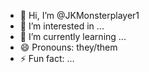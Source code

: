 - 👋 Hi, I’m @JKMonsterplayer1
- 👀 I’m interested in ...
- 🌱 I’m currently learning ...
- 😄 Pronouns: they/them
- ⚡ Fun fact: ...

<!---
JKMonsterplayer1/JKMonsterplayer1 is a ✨ special ✨ repository because its `README.md` (this file) appears on your GitHub profile.
You can click the Preview link to take a look at your changes.
--->
